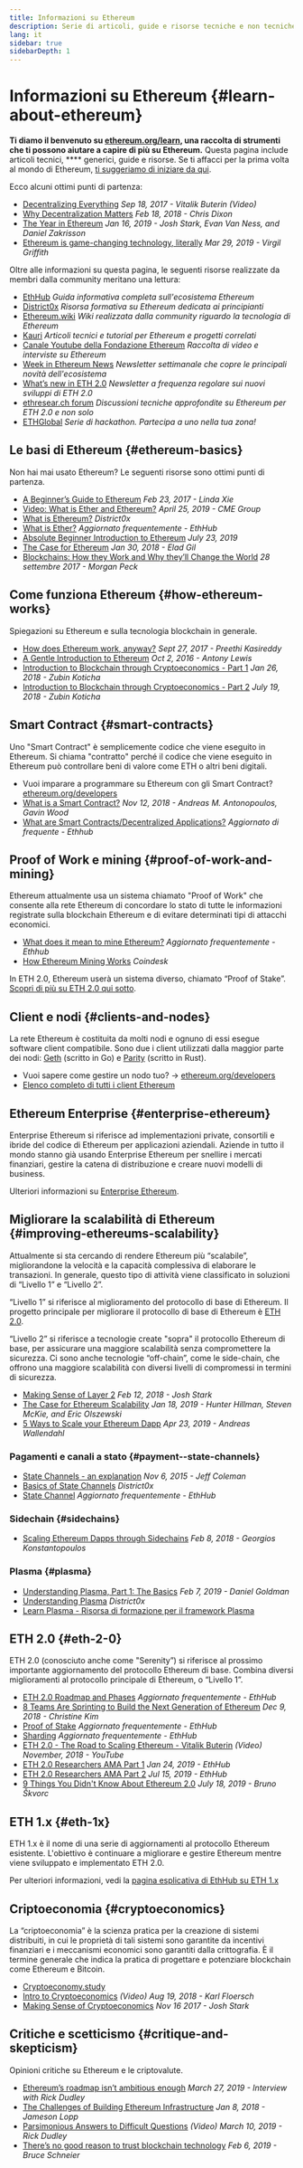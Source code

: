 ```yaml
---
title: Informazioni su Ethereum
description: Serie di articoli, guide e risorse tecniche e non tecniche per saperne di più su Ethereum.
lang: it
sidebar: true
sidebarDepth: 1
---
```


# Informazioni su Ethereum {#learn-about-ethereum}

**Ti diamo il benvenuto su [ethereum.org/learn](/learn/), una raccolta di strumenti che ti possono aiutare a capire di più su Ethereum.** Questa pagina include articoli tecnici, \*\*\*\* generici, guide e risorse. Se ti affacci per la prima volta al mondo di Ethereum, [ti suggeriamo di iniziare da qui](/beginners/).

Ecco alcuni ottimi punti di partenza:

- [Decentralizing Everything](https://www.youtube.com/watch?v=WSN5BaCzsbo&feature=youtu.be) _Sep 18, 2017 - Vitalik Buterin (Video)_
- [Why Decentralization Matters](https://medium.com/s/story/why-decentralization-matters-5e3f79f7638e) _Feb 18, 2018 - Chris Dixon_
- [The Year in Ethereum](https://medium.com/@jjmstark/the-year-in-ethereum-87a17d6f8276) _Jan 16, 2019 - Josh Stark, Evan Van Ness, and Daniel Zakrisson_
- [Ethereum is game-changing technology, literally](https://medium.com/@virgilgr/ethereum-is-game-changing-technology-literally-d67e01a01cf8) _Mar 29, 2019 - Virgil Griffith_

Oltre alle informazioni su questa pagina, le seguenti risorse realizzate da membri dalla community meritano una lettura:

- [EthHub](https://docs.ethhub.io) _Guida informativa completa sull'ecosistema Ethereum_
- [District0x](https://education.district0x.io/general-topics/understanding-ethereum/) _Risorsa formativa su Ethereum dedicata ai principianti_
- [Ethereum.wiki](https://ethereum.wiki) _Wiki realizzata dalla community riguardo la tecnologia di Ethereum_
- [Kauri](https://kauri.io) _Articoli tecnici e tutorial per Ethereum e progetti correlati_
- [Canale Youtube della Fondazione Ethereum](https://www.youtube.com/channel/UCNOfzGXD_C9YMYmnefmPH0g) _Raccolta di video e interviste su Ethereum_
- [Week in Ethereum News](https://weekinethereumnews.com/) _Newsletter settimanale che copre le principali novità dell'ecosistema_
- [What’s new in ETH 2.0](https://notes.ethereum.org/c/Sk8Zs--CQ) _Newsletter a frequenza regolare sui nuovi sviluppi di ETH 2.0_
- [ethresear.ch forum](https://ethresear.ch/) _Discussioni tecniche approfondite su Ethereum per ETH 2.0 e non solo_
- [ETHGlobal](https://ethglobal.co) _Serie di hackathon. Partecipa a uno nella tua zona!_

## Le basi di Ethereum {#ethereum-basics}

Non hai mai usato Ethereum? Le seguenti risorse sono ottimi punti di partenza.

- [A Beginner’s Guide to Ethereum](https://blog.coinbase.com/a-beginners-guide-to-ethereum-46dd486ceecf) _Feb 23, 2017 - Linda Xie_
- [Video: What is Ether and Ethereum?](https://www.youtube.com/watch?v=fjnovGRQrRE) _April 25, 2019 - CME Group_
- [What is Ethereum?](https://education.district0x.io/general-topics/understanding-ethereum/what-is-ethereum/) _District0x_
- [What is Ether?](https://docs.ethhub.io/ethereum-basics/what-is-ether/) _Aggiornato frequentemente - EthHub_
- [Absolute Beginner Introduction to Ethereum](https://www.mewtopia.com/absolute-beginners-guide/) _July 23, 2019_
- [The Case for Ethereum](http://blog.eladgil.com/2018/01/the-case-for-ethereum.html) _Jan 30, 2018 - Elad Gil_
- [Blockchains: How they Work and Why they’ll Change the World](https://spectrum.ieee.org/computing/networks/blockchains-how-they-work-and-why-theyll-change-the-world) _28 settembre 2017 - Morgan Peck_

## Come funziona Ethereum {#how-ethereum-works}

Spiegazioni su Ethereum e sulla tecnologia blockchain in generale.

- [How does Ethereum work, anyway?](https://medium.com/@preethikasireddy/how-does-ethereum-work-anyway-22d1df506369) _Sept 27, 2017 - Preethi Kasireddy_
- [A Gentle Introduction to Ethereum](https://bitsonblocks.net/2016/10/02/gentle-introduction-ethereum/) _Oct 2, 2016 - Antony Lewis_
- [Introduction to Blockchain through Cryptoeconomics - Part 1](https://medium.com/blockchain-at-berkeley/introduction-to-blockchain-through-cryptoeconomics-part-1-bitcoin-369f245067f9) _Jan 26, 2018 - Zubin Koticha_
- [Introduction to Blockchain through Cryptoeconomics - Part 2](https://medium.com/mechanism-labs/introduction-to-bitcoin-through-cryptoeconomics-part-2-proof-of-work-and-nakamoto-consensus-1252f6a6c012) _July 19, 2018 - Zubin Koticha_

## Smart Contract {#smart-contracts}

Uno "Smart Contract" è semplicemente codice che viene eseguito in Ethereum. Si chiama "contratto" perché il codice che viene eseguito in Ethereum può controllare beni di valore come ETH o altri beni digitali.

- Vuoi imparare a programmare su Ethereum con gli Smart Contract? [ethereum.org/developers](/developers/)
- [What is a Smart Contract?](https://github.com/ethereumbook/ethereumbook/blob/develop/07smart-contracts-solidity.asciidoc#what-is-a-smart-contract) _Nov 12, 2018 - Andreas M. Antonopoulos, Gavin Wood_
- [What are Smart Contracts/Decentralized Applications?](https://docs.ethhub.io/ethereum-basics/what-is-ethereum/#what-are-smart-contracts-and-decentralized-applications) _Aggiornato di frequente - Ethhub_

## Proof of Work e mining {#proof-of-work-and-mining}

Ethereum attualmente usa un sistema chiamato "Proof of Work" che consente alla rete Ethereum di concordare lo stato di tutte le informazioni registrate sulla blockchain Ethereum e di evitare determinati tipi di attacchi economici.

- [What does it mean to mine Ethereum?](https://docs.ethhub.io/using-ethereum/mining/) _Aggiornato frequentemente - Ethhub_
- [How Ethereum Mining Works](https://www.coindesk.com/information/ethereum-mining-works) _Coindesk_

In ETH 2.0, Ethereum userà un sistema diverso, chiamato “Proof of Stake”. [Scopri di più su ETH 2.0 qui sotto](./#eth-2-0).

## Client e nodi {#clients-and-nodes}

La rete Ethereum è costituita da molti nodi e ognuno di essi esegue software client compatibile. Sono due i client utilizzati dalla maggior parte dei nodi: [Geth](https://geth.ethereum.org/) (scritto in Go) e [Parity](https://www.parity.io/ethereum/) (scritto in Rust).

- Vuoi sapere come gestire un nodo tuo? → [ethereum.org/developers](/developers/#clients-running-your-own-node)
- [Elenco completo di tutti i client Ethereum](https://github.com/ConsenSys/ethereum-developer-tools-list#ethereum-clients)

## Ethereum Enterprise {#enterprise-ethereum}

Enterprise Ethereum si riferisce ad implementazioni private, consortili e ibride del codice di Ethereum per applicazioni aziendali. Aziende in tutto il mondo stanno già usando Enterprise Ethereum per snellire i mercati finanziari, gestire la catena di distribuzione e creare nuovi modelli di business.

Ulteriori informazioni su [Enterprise Ethereum](/enterprise).

## Migliorare la scalabilità di Ethereum {#improving-ethereums-scalability}

Attualmente si sta cercando di rendere Ethereum più “scalabile”, migliorandone la velocità e la capacità complessiva di elaborare le transazioni. In generale, questo tipo di attività viene classificato in soluzioni di “Livello 1” e “Livello 2”.

“Livello 1” si riferisce al miglioramento del protocollo di base di Ethereum. Il progetto principale per migliorare il protocollo di base di Ethereum è [ETH 2.0](./#eth-2-0).

“Livello 2” si riferisce a tecnologie create "sopra" il protocollo Ethereum di base, per assicurare una maggiore scalabilità senza compromettere la sicurezza. Ci sono anche tecnologie “off-chain”, come le side-chain, che offrono una maggiore scalabilità con diversi livelli di compromessi in termini di sicurezza.

- [Making Sense of Layer 2](https://medium.com/l4-media/making-sense-of-ethereums-layer-2-scaling-solutions-state-channels-plasma-and-truebit-22cb40dcc2f4) _Feb 12, 2018 - Josh Stark_
- [The Case for Ethereum Scalability](https://medium.com/connext/the-case-for-ethereum-scalability-d2a8035f880f) _Jan 18, 2019 - Hunter Hillman, Steven McKie, and Eric Olszewski_
- [5 Ways to Scale your Ethereum Dapp](https://kauri.io/article/7ccaaa2fe7f344d5bf53807cb5c01530) _Apr 23, 2019 - Andreas Wallendahl_

### Pagamenti e canali a stato {#payment--state-channels}

- [State Channels - an explanation](https://www.jeffcoleman.ca/state-channels/) _Nov 6, 2015 - Jeff Coleman_
- [Basics of State Channels](https://education.district0x.io/general-topics/understanding-ethereum/basics-state-channels/) _District0x_
- [State Channel](https://docs.ethhub.io/ethereum-roadmap/layer-2-scaling/state-channels/) _Aggiornato frequentemente - EthHub_

### Sidechain {#sidechains}

- [Scaling Ethereum Dapps through Sidechains](https://medium.com/loom-network/dappchains-scaling-ethereum-dapps-through-sidechains-f99e51fff447) _Feb 8, 2018 - Georgios Konstantopoulos_

### Plasma {#plasma}

- [Understanding Plasma, Part 1: The Basics](https://www.theblockcrypto.com/2019/02/07/understanding-plasma-part-1-the-basics/) _Feb 7, 2019 - Daniel Goldman_
- [Understanding Plasma](https://education.district0x.io/general-topics/understanding-ethereum/understanding-plasma/) _District0x_
- [Learn Plasma - Risorsa di formazione per il framework Plasma](https://www.learnplasma.org/en/)

## ETH 2.0 {#eth-2-0}

ETH 2.0 (conosciuto anche come "Serenity”) si riferisce al prossimo importante aggiornamento del protocollo Ethereum di base. Combina diversi miglioramenti al protocollo principale di Ethereum, o “Livello 1”.

- [ETH 2.0 Roadmap and Phases](https://docs.ethhub.io/ethereum-roadmap/ethereum-2.0/eth-2.0-phases/) _Aggiornato frequentemente - EthHub_
- [8 Teams Are Sprinting to Build the Next Generation of Ethereum](https://www.coindesk.com/next-gen-buidlers-the-8-teams-working-on-ethereum-2-0) _Dec 9, 2018 - Christine Kim_
- [Proof of Stake](https://docs.ethhub.io/ethereum-roadmap/ethereum-2.0/proof-of-stake/) _Aggiornato frequentemente - EthHub_
- [Sharding](https://docs.ethhub.io/ethereum-roadmap/ethereum-2.0/sharding/) _Aggiornato frequentemente - EthHub_
- [ETH 2.0 - The Road to Scaling Ethereum - Vitalik Buterin](https://youtu.be/kCVpDrlVesA) _(Video) November, 2018 - YouTube_
- [ETH 2.0 Researchers AMA Part 1](https://docs.ethhub.io/other/ethereum-2.0-ama/#part-1) _Jan 24, 2019 - EthHub_
- [ETH 2.0 Researchers AMA Part 2](https://docs.ethhub.io/other/ethereum-2.0-ama/#part-2) _Jul 15, 2019 - EthHub_
- [9 Things You Didn't Know About Ethereum 2.0](https://our.status.im/9-things-you-didnt-know-about-ethereum-2-0/) _July 18, 2019 - Bruno Škvorc_

## ETH 1.x {#eth-1x}

ETH 1.x è il nome di una serie di aggiornamenti al protocollo Ethereum esistente. L'obiettivo è continuare a migliorare e gestire Ethereum mentre viene sviluppato e implementato ETH 2.0.

Per ulteriori informazioni, vedi la [pagina esplicativa di EthHub su ETH 1.x](https://docs.ethhub.io/ethereum-roadmap/ethereum-1.x/)

## Criptoeconomia {#cryptoeconomics}

La “criptoeconomia” è la scienza pratica per la creazione di sistemi distribuiti, in cui le proprietà di tali sistemi sono garantite da incentivi finanziari e i meccanismi economici sono garantiti dalla crittografia. È il termine generale che indica la pratica di progettare e potenziare blockchain come Ethereum e Bitcoin.

- [Cryptoeconomy.study](https://cryptoeconomics.study/)
- [Intro to Cryptoeconomics](https://www.youtube.com/watch?v=F0FCI8GxO5I) _(Video) Aug 19, 2018 - Karl Floersch_
- [Making Sense of Cryptoeconomics](https://medium.com/l4-media/making-sense-of-cryptoeconomics-5edea77e4e8d) _Nov 16 2017 - Josh Stark_

## Critiche e scetticismo {#critique-and-skepticism}

Opinioni critiche su Ethereum e le criptovalute.

- [Ethereum’s roadmap isn’t ambitious enough](https://decryptmedia.com/6136/vulcanize-rick-dudley-ethereum-roadmap-makerdao-polkadot) _March 27, 2019 - Interview with Rick Dudley_
- [The Challenges of Building Ethereum Infrastructure](https://medium.com/@lopp/the-challenges-of-building-ethereum-infrastructure-87e443e47a4b) _Jan 8, 2018 - Jameson Lopp_
- [Parsimonious Answers to Difficult Questions](https://www.youtube.com/watch?v=GOkSg0BuSdw&feature=youtu.be) _(Video) March 10, 2019 - Rick Dudley_
- [There’s no good reason to trust blockchain technology](https://www.wired.com/story/theres-no-good-reason-to-trust-blockchain-technology/) _Feb 6, 2019 - Bruce Schneier_
